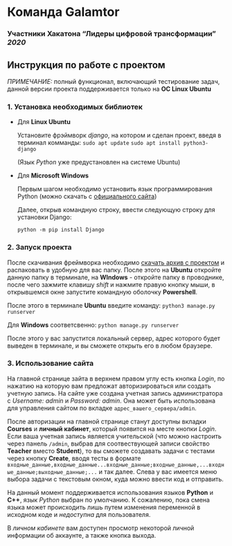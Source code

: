 # Команда Galamtor

### Участники Хакатона “Лидеры цифровой трансформации” *2020*

## Инструкция по работе с проектом

*ПРИМЕЧАНИЕ:* полный функционал, включающий тестирование задач, данной версии проекта поддерживается только на **ОС Linux Ubuntu**

### 1. Установка необходимых библиотек

* Для **Linux Ubuntu**

  Установите фрэймворк *django*, на котором и сделан проект, введя в терминал комманды:
  `sudo apt update`
  `sudo apt install python3-django`

  (Язык *Python* уже предустановлен на системе Ubuntu)
  
  

* Для **Microsoft Windows**

  Первым шагом необходимо установить язык программирования Python (можно скачать с [официального сайта](https://www.python.org/))

  Далее, открыв командную строку, ввести следующую строку для установки Django:

  `python -m pip install Django`

### 2. Запуск проекта

После скачивания фреймворка необходимо [скачать архив с проектом](https://github.com/reyzor144/galamtor_mycode/tree/final_beta) и распаковать в удобную для вас папку. После этого на **Ubuntu** откройте данную папку в терминале, на **WIndows** - откройте папку в проводнике, после чего зажмите клавишу *shift* и нажмите правую кнопку мыши, в открывшемся окне запустите командную оболочку **Powershell**.

После этого в терминале **Ubuntu** введите команду: `python3 manage.py runserver`

Для **Windows** соответсвенно: `python manage.py runserver`

После этого у вас запустится локальный сервер, адрес которого будет выведен в терминале, и вы сможете открыть его в любом браузере.

### 3. Использование сайта

На главной странице зайта в верхнем правом углу есть кнопка *Login*, по нажатию на которую вам предложат авторизироваться или создать учетную запись. На сайте уже создана учетная запись администратора с *Username:* *admin* и *Password: admin*. Она может быть использована для управления сайтом по вкладке `адрес_вашего_сервера/admin`. 

После авторизации на главной странице станут доступны вкладки **Courses** и **личный кабинет**, который появится на месте кнопки *Login*. Если ваша учетная запись является учительской (что можно настроить через панель `/admin`, выбрав для соотвествующей записи свойство **Teacher**  вместо **Student**), то вы сможете создавать задачи с тестами через кнопку **Create**, вводя тесты в формате `входные_данные,входные_данные...входные_данные;входные_данные,...входные_данные;выходные_данные;...` и так далее. Слева у вас имеется меню выбора задачи с текстовым окном, куда можно ввести код и отправить.

На данный момент поддерживается использования языков **Python** и **C++**, язык *Python* выбран по умолчанию. К сожалению, пока смена языка может происходить лишь путем изменения переменной в исходном коде и *недоступна* для пользователя. 

В *личном кабинете* вам доступен просмотр некоторой личной информации об аккаунте, а также кнопка выхода.
